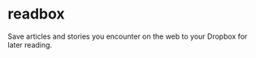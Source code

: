 readbox
=======
Save articles and stories you encounter on the web to your Dropbox
for later reading.
